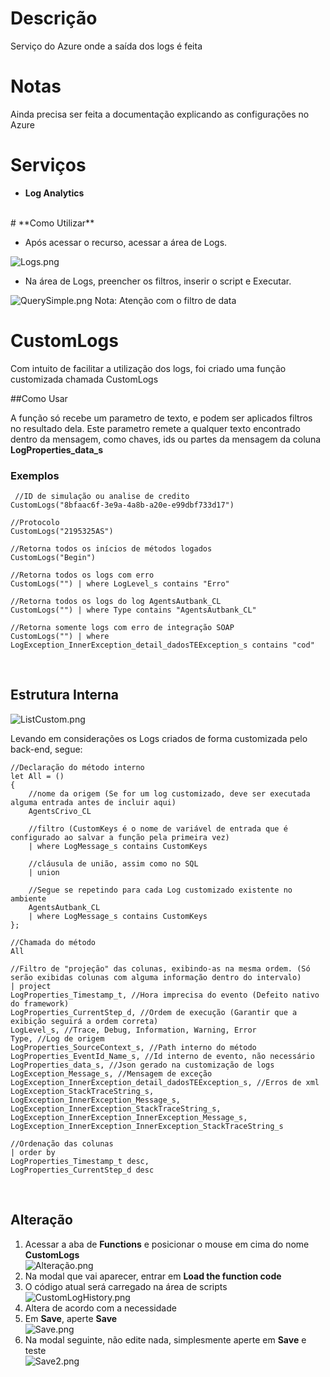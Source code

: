 ﻿# **Descrição**
Serviço do Azure onde a saída dos logs é feita
# **Notas**
Ainda precisa ser feita a documentação explicando as configurações no Azure
</br>
# **Serviços**
- **Log Analytics**
</br>
# **Como Utilizar**

- Após acessar o recurso, acessar a área de Logs.

![Logs.png](./Docs/Images/Logs.png)

- Na área de Logs, preencher os filtros, inserir o script e Executar.

![QuerySimple.png](./Docs/Images/QuerySimple.png)
Nota: Atenção com o filtro de data
</br>
# **CustomLogs**

Com intuito de facilitar a utilização dos logs, foi criado uma função customizada chamada CustomLogs

##Como Usar

A função só recebe um parametro de texto, e podem ser aplicados filtros no resultado dela.
Este parametro remete a qualquer texto encontrado dentro da mensagem, como chaves, ids ou partes da mensagem da coluna **LogProperties_data_s**

### Exemplos
```
 //ID de simulação ou analise de credito
CustomLogs("8bfaac6f-3e9a-4a8b-a20e-e99dbf733d17")

//Protocolo
CustomLogs("2195325AS") 

//Retorna todos os inícios de métodos logados
CustomLogs("Begin") 

//Retorna todos os logs com erro
CustomLogs("") | where LogLevel_s contains "Erro" 

//Retorna todos os logs do log AgentsAutbank_CL
CustomLogs("") | where Type contains "AgentsAutbank_CL" 

//Retorna somente logs com erro de integração SOAP
CustomLogs("") | where LogException_InnerException_detail_dadosTEException_s contains "cod" 
```
</br>

## Estrutura Interna

![ListCustom.png](./Docs/Images/ListCustom.png)

Levando em considerações os Logs criados de forma customizada pelo back-end, segue:
```
//Declaração do método interno
let All = ()
{
    //nome da origem (Se for um log customizado, deve ser executada alguma entrada antes de incluir aqui)
    AgentsCrivo_CL

    //filtro (CustomKeys é o nome de variável de entrada que é configurado ao salvar a função pela primeira vez)
    | where LogMessage_s contains CustomKeys

    //cláusula de união, assim como no SQL
    | union

    //Segue se repetindo para cada Log customizado existente no ambiente
    AgentsAutbank_CL
    | where LogMessage_s contains CustomKeys
};

//Chamada do método
All

//Filtro de "projeção" das colunas, exibindo-as na mesma ordem. (Só serão exibidas colunas com alguma informação dentro do intervalo)
| project 
LogProperties_Timestamp_t, //Hora imprecisa do evento (Defeito nativo do framework)
LogProperties_CurrentStep_d, //Ordem de execução (Garantir que a exibição seguirá a ordem correta)
LogLevel_s, //Trace, Debug, Information, Warning, Error
Type, //Log de origem
LogProperties_SourceContext_s, //Path interno do método
LogProperties_EventId_Name_s, //Id interno de evento, não necessário
LogProperties_data_s, //Json gerado na customização de logs
LogException_Message_s, //Mensagem de exceção
LogException_InnerException_detail_dadosTEException_s, //Erros de xml
LogException_StackTraceString_s,
LogException_InnerException_Message_s,
LogException_InnerException_StackTraceString_s,
LogException_InnerException_InnerException_Message_s,
LogException_InnerException_InnerException_StackTraceString_s

//Ordenação das colunas
| order by 
LogProperties_Timestamp_t desc,
LogProperties_CurrentStep_d desc
```
</br>

## Alteração

1. Acessar a aba de **Functions** e posicionar o mouse em cima do nome **CustomLogs**
 </br>![Alteração.png](./Docs/Images/Alteração.png)
1. Na modal que vai aparecer, entrar em **Load the function code**
1. O código atual será carregado na área de scripts
 </br>![CustomLogHistory.png](./Docs/Images/CustomLogHistory.png)
1. Altera de acordo com a necessidade
1. Em **Save**, aperte **Save**
 </br>![Save.png](./Docs/Images/Save.png)
1. Na modal seguinte, não edite nada, simplesmente aperte em **Save** e teste
 </br>![Save2.png](./Docs/Images/Save2.png)